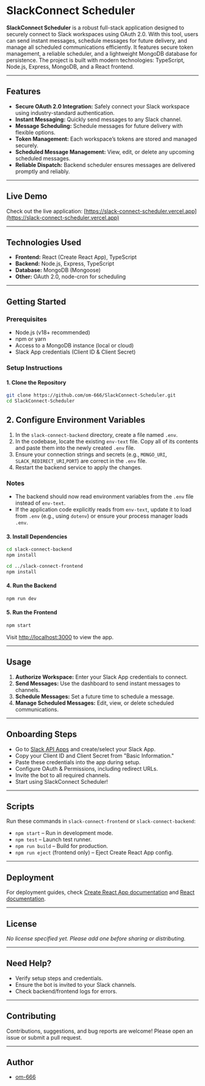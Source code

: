 # SlackConnect Scheduler

**SlackConnect Scheduler** is a robust full-stack application designed to securely connect to Slack workspaces using OAuth 2.0. With this tool, users can send instant messages, schedule messages for future delivery, and manage all scheduled communications efficiently. It features secure token management, a reliable scheduler, and a lightweight MongoDB database for persistence. The project is built with modern technologies: TypeScript, Node.js, Express, MongoDB, and a React frontend.

---

## Features

- **Secure OAuth 2.0 Integration:** Safely connect your Slack workspace using industry-standard authentication.
- **Instant Messaging:** Quickly send messages to any Slack channel.
- **Message Scheduling:** Schedule messages for future delivery with flexible options.
- **Token Management:** Each workspace’s tokens are stored and managed securely.
- **Scheduled Message Management:** View, edit, or delete any upcoming scheduled messages.
- **Reliable Dispatch:** Backend scheduler ensures messages are delivered promptly and reliably.

---

## Live Demo

Check out the live application: [https://slack-connect-scheduler.vercel.app](https://slack-connect-scheduler.vercel.app)

---

## Technologies Used

- **Frontend:** React (Create React App), TypeScript
- **Backend:** Node.js, Express, TypeScript
- **Database:** MongoDB (Mongoose)
- **Other:** OAuth 2.0, node-cron for scheduling

---

## Getting Started

### Prerequisites

- Node.js (v18+ recommended)
- npm or yarn
- Access to a MongoDB instance (local or cloud)
- Slack App credentials (Client ID & Client Secret)

### Setup Instructions

#### 1. Clone the Repository

```bash
git clone https://github.com/om-666/SlackConnect-Scheduler.git
cd SlackConnect-Scheduler
```

## 2. Configure Environment Variables

1. In the `slack-connect-backend` directory, create a file named `.env`.
2. In the codebase, locate the existing `env-text` file. Copy all of its contents and paste them into the newly created `.env` file.
3. Ensure your connection strings and secrets (e.g., `MONGO_URI`, `SLACK_REDIRECT_URI`,`PORT`) are correct in the `.env` file.
4. Restart the backend service to apply the changes.

### Notes
- The backend should now read environment variables from the `.env` file instead of `env-text`.
- If the application code explicitly reads from `env-text`, update it to load from `.env` (e.g., using `dotenv`) or ensure your process manager loads `.env`.

#### 3. Install Dependencies

```bash
cd slack-connect-backend
npm install

cd ../slack-connect-frontend
npm install
```

#### 4. Run the Backend

```bash
npm run dev
```

#### 5. Run the Frontend

```bash
npm start
```

Visit [http://localhost:3000](http://localhost:3000) to view the app.

---

## Usage

1. **Authorize Workspace:** Enter your Slack App credentials to connect.
2. **Send Messages:** Use the dashboard to send instant messages to channels.
3. **Schedule Messages:** Set a future time to schedule a message.
4. **Manage Scheduled Messages:** Edit, view, or delete scheduled communications.

---

## Onboarding Steps

- Go to [Slack API Apps](https://api.slack.com/apps) and create/select your Slack App.
- Copy your Client ID and Client Secret from "Basic Information."
- Paste these credentials into the app during setup.
- Configure OAuth & Permissions, including redirect URLs.
- Invite the bot to all required channels.
- Start using SlackConnect Scheduler!

---

## Scripts

Run these commands in `slack-connect-frontend` or `slack-connect-backend`:

- `npm start` – Run in development mode.
- `npm test` – Launch test runner.
- `npm run build` – Build for production.
- `npm run eject` (frontend only) – Eject Create React App config.

---

## Deployment

For deployment guides, check [Create React App documentation](https://facebook.github.io/create-react-app/docs/deployment) and [React documentation](https://reactjs.org/).

---

## License

_No license specified yet. Please add one before sharing or distributing._

---

## Need Help?

- Verify setup steps and credentials.
- Ensure the bot is invited to your Slack channels.
- Check backend/frontend logs for errors.

---

## Contributing

Contributions, suggestions, and bug reports are welcome! Please open an issue or submit a pull request.

---

## Author

- [om-666](https://github.com/om-666)
